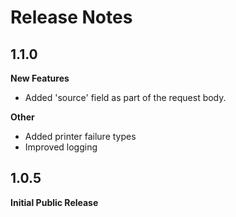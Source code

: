 # Release Notes

## 1.1.0
**New Features**

* Added 'source' field as part of the request body. 

**Other**

* Added printer failure types
* Improved logging


## 1.0.5
**Initial Public Release**
